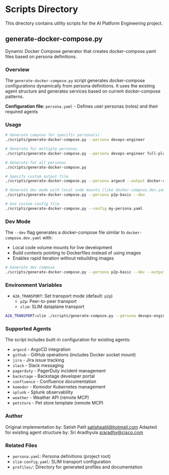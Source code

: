 # Scripts Directory

This directory contains utility scripts for the AI Platform Engineering project.

## generate-docker-compose.py

Dynamic Docker Compose generator that creates docker-compose.yaml files based on persona definitions.

### Overview

The `generate-docker-compose.py` script generates docker-compose configurations dynamically from persona definitions. It uses the existing agent structure and generates services based on current docker-compose patterns.

**Configuration file:** `persona.yaml` - Defines user personas (roles) and their required agents

### Usage

```bash
# Generate compose for specific persona(s)
./scripts/generate-docker-compose.py --persona devops-engineer

# Generate for multiple personas
./scripts/generate-docker-compose.py --persona devops-engineer full-platform

# Generate for all personas
./scripts/generate-docker-compose.py

# Specify custom output file
./scripts/generate-docker-compose.py --persona argocd --output docker-compose.argocd.yaml

# Generate dev mode with local code mounts (like docker-compose.dev.yaml)
./scripts/generate-docker-compose.py --persona p2p-basic --dev

# Use custom config file
./scripts/generate-docker-compose.py --config my-persona.yaml
```

### Dev Mode

The `--dev` flag generates a docker-compose file similar to `docker-compose.dev.yaml` with:
- Local code volume mounts for live development
- Build contexts pointing to Dockerfiles instead of using images
- Enables rapid iteration without rebuilding images

```bash
# Generate dev compose
./scripts/generate-docker-compose.py --persona p2p-basic --dev --output docker-compose/docker-compose.p2p-basic.dev.yaml
```

### Environment Variables

- `A2A_TRANSPORT`: Set transport mode (default: `p2p`)
  - `p2p`: Peer-to-peer transport
  - `slim`: SLIM dataplane transport

```bash
A2A_TRANSPORT=slim ./scripts/generate-compose.py --persona devops-engineer
```

### Supported Agents

The script includes built-in configuration for existing agents:
- `argocd` - ArgoCD integration
- `github` - GitHub operations (includes Docker socket mount)
- `jira` - Jira issue tracking
- `slack` - Slack messaging
- `pagerduty` - PagerDuty incident management
- `backstage` - Backstage developer portal
- `confluence` - Confluence documentation
- `komodor` - Komodor Kubernetes management
- `splunk` - Splunk observability
- `weather` - Weather API (remote MCP)
- `petstore` - Pet store template (remote MCP)

### Author

Original implementation by: Satish Patil <satishpatil@hotmail.com>
Adapted for existing agent structure by: Sri Aradhyula <sraradhy@cisco.com>

### Related Files

- `persona.yaml`: Persona definitions (project root)
- `slim-config.yaml`: SLIM transport configuration
- `profiles/`: Directory for generated profiles and documentation

